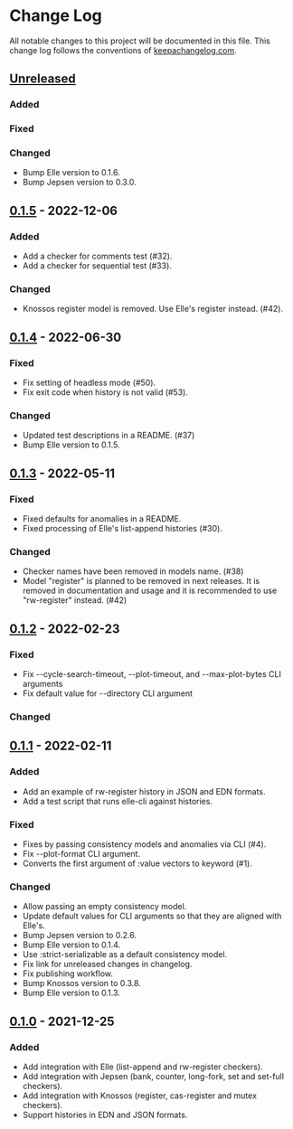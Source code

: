 # Change Log

All notable changes to this project will be documented in this file. This
change log follows the conventions of
[keepachangelog.com](https://keepachangelog.com/).

## [Unreleased]

[Unreleased]: https://github.com/ligurio/elle-cli/compare/0.1.5...HEAD

### Added

### Fixed

### Changed

- Bump Elle version to 0.1.6.
- Bump Jepsen version to 0.3.0.

## [0.1.5] - 2022-12-06

[0.1.5]: https://github.com/ligurio/elle-cli/compare/0.1.4...0.1.5

### Added

- Add a checker for comments test (#32).
- Add a checker for sequential test (#33).

### Changed

- Knossos register model is removed. Use Elle's register instead. (#42).

## [0.1.4] - 2022-06-30

[0.1.4]: https://github.com/ligurio/elle-cli/compare/0.1.3...0.1.4

### Fixed

- Fix setting of headless mode (#50).
- Fix exit code when history is not valid (#53).

### Changed

- Updated test descriptions in a README. (#37)
- Bump Elle version to 0.1.5.

## [0.1.3] - 2022-05-11

[0.1.3]: https://github.com/ligurio/elle-cli/compare/0.1.2...0.1.3

### Fixed

- Fixed defaults for anomalies in a README.
- Fixed processing of Elle's list-append histories (#30).

### Changed

- Checker names have been removed in models name. (#38)
- Model "register" is planned to be removed in next releases. It is removed in
  documentation and usage and it is recommended to use "rw-register" instead. (#42)

## [0.1.2] - 2022-02-23

[0.1.2]: https://github.com/ligurio/elle-cli/compare/0.1.1...0.1.2

### Fixed

- Fix --cycle-search-timeout, --plot-timeout, and --max-plot-bytes CLI arguments
- Fix default value for --directory CLI argument

### Changed

## [0.1.1] - 2022-02-11

[0.1.1]: https://github.com/ligurio/elle-cli/compare/0.1.0...0.1.1

### Added

- Add an example of rw-register history in JSON and EDN formats.
- Add a test script that runs elle-cli against histories.

### Fixed

- Fixes by passing consistency models and anomalies via CLI (#4).
- Fix --plot-format CLI argument.
- Converts the first argument of :value vectors to keyword (#1).

### Changed

- Allow passing an empty consistency model.
- Update default values for CLI arguments so that they are aligned with Elle's.
- Bump Jepsen version to 0.2.6.
- Bump Elle version to 0.1.4.
- Use :strict-serializable as a default consistency model.
- Fix link for unreleased changes in changelog.
- Fix publishing workflow.
- Bump Knossos version to 0.3.8.
- Bump Elle version to 0.1.3.

## [0.1.0] - 2021-12-25

### Added

- Add integration with Elle (list-append and rw-register checkers).
- Add integration with Jepsen (bank, counter, long-fork, set and set-full checkers).
- Add integration with Knossos (register, cas-register and mutex checkers).
- Support histories in EDN and JSON formats.

[0.1.0]: https://github.com/ligurio/elle-cli/compare/dd0c1874...0.1.0

